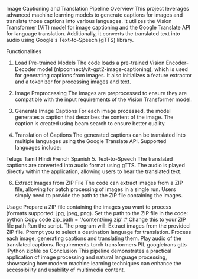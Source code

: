 Image Captioning and Translation Pipeline
Overview
This project leverages advanced machine learning models to generate captions for images and translate those captions into various languages. It utilizes the Vision Transformer (ViT) model for image captioning and the Google Translate API for language translation. Additionally, it converts the translated text into audio using Google's Text-to-Speech (gTTS) library.

Functionalities
1. Load Pre-trained Models
The code loads a pre-trained Vision Encoder-Decoder model (nlpconnect/vit-gpt2-image-captioning), which is used for generating captions from images. It also initializes a feature extractor and a tokenizer for processing images and text.

2. Image Preprocessing
The images are preprocessed to ensure they are compatible with the input requirements of the Vision Transformer model.

3. Generate Image Captions
For each image processed, the model generates a caption that describes the content of the image. The caption is created using beam search to ensure better quality.

4. Translation of Captions
The generated captions can be translated into multiple languages using the Google Translate API. Supported languages include:

Telugu
Tamil
Hindi
French
Spanish
5. Text-to-Speech
The translated captions are converted into audio format using gTTS. The audio is played directly within the application, allowing users to hear the translated text.

6. Extract Images from ZIP File
The code can extract images from a ZIP file, allowing for batch processing of images in a single run. Users simply need to provide the path to the ZIP file containing the images.

Usage
Prepare a ZIP file containing the images you want to process (formats supported: jpg, jpeg, png).
Set the path to the ZIP file in the code:
python
Copy code
zip_path = '/content/img.zip'  # Change this to your ZIP file path
Run the script. The program will:
Extract images from the provided ZIP file.
Prompt you to select a destination language for translation.
Process each image, generating captions and translating them.
Play audio of the translated captions.
Requirements
torch
transformers
PIL
googletrans
gtts
IPython
zipfile
os
Conclusion
This pipeline demonstrates a practical application of image processing and natural language processing, showcasing how modern machine learning techniques can enhance the accessibility and usability of multimedia content.
